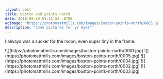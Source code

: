 ```yaml
---
layout: post
title: boston and points north
date: 2018-08-30 01:11:52 -0700
ogimage: "https://photomattmills.com/images/boston-points-north/0005.jpg"
description: "some pictures for yr eyes"
---
```


I always was a sucker for the moon, even super tiny in the frame. 


<span style="display:block;" class="center">
  ![](https://photomattmills.com/images/boston-points-north/0001.jpg)
<span class="caption"></span>
![](https://photomattmills.com/images/boston-points-north/0005.jpg)
<span class="caption"></span>
![](https://photomattmills.com/images/boston-points-north/0004.jpg)
<span class="caption"></span>
![](https://photomattmills.com/images/boston-points-north/0002.jpg)
<span class="caption"></span>
![](https://photomattmills.com/images/boston-points-north/0003.jpg)
<span class="caption"></span>
</span>
